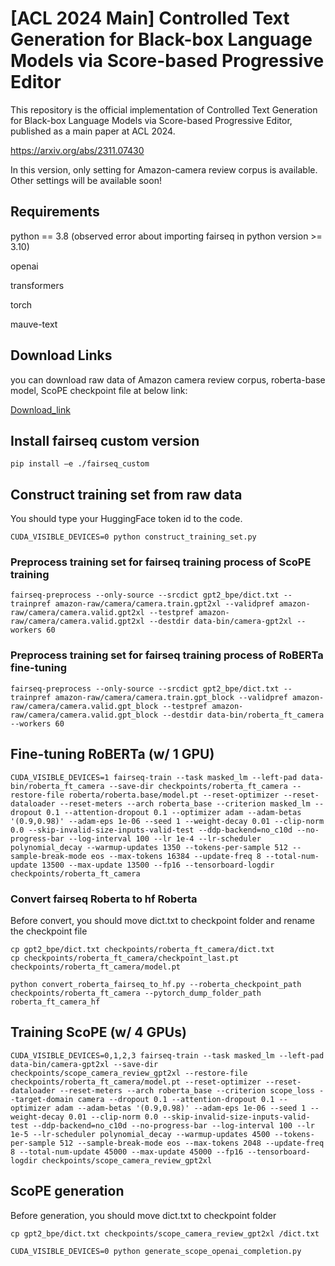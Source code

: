 # [ACL 2024 Main] Controlled Text Generation for Black-box Language Models via Score-based Progressive Editor

This repository is the official implementation of Controlled Text Generation for Black-box Language Models via Score-based Progressive Editor, published as a main paper at ACL 2024.

https://arxiv.org/abs/2311.07430

In this version, only setting for Amazon-camera review corpus is available. Other settings will be available soon!

## Requirements
python == 3.8 (observed error about importing fairseq in python version >= 3.10)

openai

transformers

torch

mauve-text

## Download Links
you can download raw data of Amazon camera review corpus, roberta-base model, ScoPE checkpoint file at below link:

[Download_link](https://drive.google.com/drive/folders/1JNbESAlh3ZtK_0DgyGXHsb2YmZm8LS6O?usp=sharing)

## Install fairseq custom version
```
pip install –e ./fairseq_custom
```

## Construct training set from raw data
You should type your HuggingFace token id to the code.
```
CUDA_VISIBLE_DEVICES=0 python construct_training_set.py
```

### Preprocess training set for fairseq training process of ScoPE training
```
fairseq-preprocess --only-source --srcdict gpt2_bpe/dict.txt --trainpref amazon-raw/camera/camera.train.gpt2xl --validpref amazon-raw/camera/camera.valid.gpt2xl --testpref amazon-raw/camera/camera.valid.gpt2xl --destdir data-bin/camera-gpt2xl --workers 60
```

### Preprocess training set for fairseq training process of RoBERTa fine-tuning
```
fairseq-preprocess --only-source --srcdict gpt2_bpe/dict.txt --trainpref amazon-raw/camera/camera.train.gpt_block --validpref amazon-raw/camera/camera.valid.gpt_block --testpref amazon-raw/camera/camera.valid.gpt_block --destdir data-bin/roberta_ft_camera --workers 60
```

## Fine-tuning RoBERTa (w/ 1 GPU)
```
CUDA_VISIBLE_DEVICES=1 fairseq-train --task masked_lm --left-pad data-bin/roberta_ft_camera --save-dir checkpoints/roberta_ft_camera --restore-file roberta/roberta.base/model.pt --reset-optimizer --reset-dataloader --reset-meters --arch roberta_base --criterion masked_lm --dropout 0.1 --attention-dropout 0.1 --optimizer adam --adam-betas '(0.9,0.98)' --adam-eps 1e-06 --seed 1 --weight-decay 0.01 --clip-norm 0.0 --skip-invalid-size-inputs-valid-test --ddp-backend=no_c10d --no-progress-bar --log-interval 100 --lr 1e-4 --lr-scheduler polynomial_decay --warmup-updates 1350 --tokens-per-sample 512 --sample-break-mode eos --max-tokens 16384 --update-freq 8 --total-num-update 13500 --max-update 13500 --fp16 --tensorboard-logdir checkpoints/roberta_ft_camera
```

### Convert fairseq Roberta to hf Roberta
Before convert, you should move dict.txt to checkpoint folder and rename the checkpoint file
```
cp gpt2_bpe/dict.txt checkpoints/roberta_ft_camera/dict.txt
cp checkpoints/roberta_ft_camera/checkpoint_last.pt checkpoints/roberta_ft_camera/model.pt
```

```
python convert_roberta_fairseq_to_hf.py --roberta_checkpoint_path checkpoints/roberta_ft_camera --pytorch_dump_folder_path roberta_ft_camera_hf
```


## Training ScoPE (w/ 4 GPUs)
```
CUDA_VISIBLE_DEVICES=0,1,2,3 fairseq-train --task masked_lm --left-pad data-bin/camera-gpt2xl --save-dir checkpoints/scope_camera_review_gpt2xl --restore-file checkpoints/roberta_ft_camera/model.pt --reset-optimizer --reset-dataloader --reset-meters --arch roberta_base --criterion scope_loss --target-domain camera --dropout 0.1 --attention-dropout 0.1 --optimizer adam --adam-betas '(0.9,0.98)' --adam-eps 1e-06 --seed 1 --weight-decay 0.01 --clip-norm 0.0 --skip-invalid-size-inputs-valid-test --ddp-backend=no_c10d --no-progress-bar --log-interval 100 --lr 1e-5 --lr-scheduler polynomial_decay --warmup-updates 4500 --tokens-per-sample 512 --sample-break-mode eos --max-tokens 2048 --update-freq 8 --total-num-update 45000 --max-update 45000 --fp16 --tensorboard-logdir checkpoints/scope_camera_review_gpt2xl
```

## ScoPE generation
Before generation, you should move dict.txt to checkpoint folder
```
cp gpt2_bpe/dict.txt checkpoints/scope_camera_review_gpt2xl /dict.txt
```

```
CUDA_VISIBLE_DEVICES=0 python generate_scope_openai_completion.py
```
